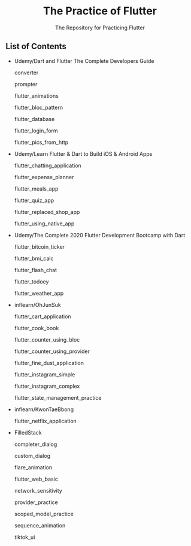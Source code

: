 <h1 align="center">The Practice of Flutter</h1>
<div align="center">
The Repository for Practicing Flutter
</div>

## List of Contents

-   Udemy/Dart and Flutter The Complete Developers Guide

    converter

    prompter

    flutter_animations

    flutter_bloc_pattern

    flutter_database

    flutter_login_form

    flutter_pics_from_http

-   Udemy/Learn Flutter & Dart to Build iOS & Android Apps

    flutter_chatting_application

    flutter_expense_planner

    flutter_meals_app

    flutter_quiz_app

    flutter_replaced_shop_app

    flutter_using_native_app

-   Udemy/The Complete 2020 Flutter Development Bootcamp with Dart

    flutter_bitcoin_ticker

    flutter_bmi_calc

    flutter_flash_chat

    flutter_todoey

    flutter_weather_app

-   inflearn/OhJunSuk

    flutter_cart_application

    flutter_cook_book

    flutter_counter_using_bloc

    flutter_counter_using_provider

    flutter_fine_dust_application

    flutter_instagram_simple

    flutter_instagram_complex

    flutter_state_management_practice

-   inflearn/KwonTaeBbong

    flutter_netflix_application

-   FilledStack

    completer_dialog

    custom_dialog

    flare_animation

    flutter_web_basic

    network_sensitivity

    provider_practice

    scoped_model_practice

    sequence_animation

    tiktok_ui
